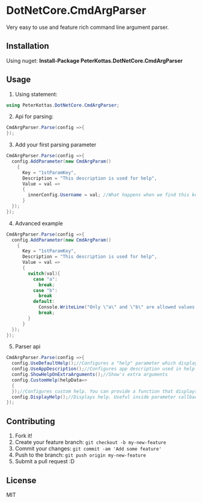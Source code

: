 # DotNetCore.CmdArgParser

Very easy to use and feature rich command line argument parser.

## Installation

Using nuget:
**Install-Package PeterKottas.DotNetCore.CmdArgParser**

## Usage

1. Using statement:
  ```cs
  using PeterKottas.DotNetCore.CmdArgParser;
  ```
2. Api for parsing:
  ```cs
  CmdArgParser.Parse(config =>{
  });
  ```
3. Add your first parsing parameter
  ```cs
  CmdArgParser.Parse(config =>{
    config.AddParameter(new CmdArgParam()
      {
        Key = "1stParamKey",
        Description = "This description is used for help",
        Value = val =>
        {
          innerConfig.Username = val; //What happens when we find this key, callback with injected value
        }
    });
  });
  ```
4. Advanced example
  ```cs
  CmdArgParser.Parse(config =>{
    config.AddParameter(new CmdArgParam()
      {
        Key = "1stParamKey",
        Description = "This description is used for help",
        Value = val =>
        {
          switch(val){
            case "a":
              break;
            case "b":
              break
            default:
              Console.WriteLine("Only \"a\" and \"b\" are allowed values for key \"1stParamKey\". {0} was provided instead." val);
              break;
          }
        }
    });
  });
  ```
5. Parser api
  ```cs
  CmdArgParser.Parse(config =>{
    config.UseDefaultHelp();//Configures a "help" parameter which displays default help
    config.UseAppDescription();//Configures app description used in help
    config.ShowHelpOnExtraArguments();//Show's extra arguments
    config.CustomHelp(helpData=>
    {
    });//Configures custom help. You can provide a function that displays custom help for you application. You get the array of parameters provided to you via parameter HelpData
    config.DisplayHelp();//Displays help. Useful inside parameter callbacks.
  });
  ```

## Contributing

1. Fork it!
2. Create your feature branch: `git checkout -b my-new-feature`
3. Commit your changes: `git commit -am 'Add some feature'`
4. Push to the branch: `git push origin my-new-feature`
5. Submit a pull request :D

## License

MIT 
